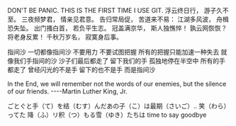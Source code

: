 DON'T BE  PANIC. THIS IS THE FIRST TIME I USE GIT.
浮云终日行， 游子久不至。 
三夜频梦君， 情亲见君意。 
告归常局促， 苦道来不易： 
江湖多风波， 舟楫恐失坠。 
出门搔白首， 若负平生志。 
冠盖满京华， 斯人独憔悴！ 
孰云网恢恢？ 将老身反累！ 
千秋万岁名， 寂寞身后事。

指间沙 
一切都像指间沙
不要用力 不要试图把握
所有的把握只能加速一种失去
就像我们手指间的沙
沙子们最后都走了
留下我们的手 孤独地停在半空中
所有的手都走了 
曾经闪光的不是手 留下的也不是手
而是指间沙

In the End, we will remember not the words of our enemies, but the silence of our friends.
----Martin Luther King, Jr.

ごとぐと手（て）を结（むす）んだあの子（こ）は最期（さいご）.. 笑（わら）ってた 
降（ふ）リ积（つ）もる雪（ゆき）たちは
time to say goodbye 
